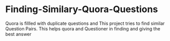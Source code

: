 # Finding-Similary-Quora-Questions
Quora is fillled with duplicate questions and This project tries to find similar Question Pairs. This helps quora and  Questioner in finding and giving the best answer
